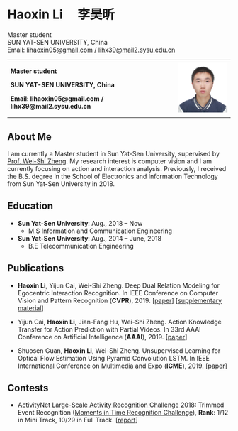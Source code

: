 # Haoxin Li &nbsp;&nbsp;&nbsp; 李昊昕
Master student  
SUN YAT-SEN UNIVERSITY, China  
Email: lihaoxin05@gmail.com / lihx39@mail2.sysu.edu.cn
<table border="0">
  <tr>
    <td width="75%">
      <p><b>Master student</b></p>
      <p><b>SUN YAT-SEN UNIVERSITY, China</b></p>
      <p><b>Email: lihaoxin05@gmail.com / lihx39@mail2.sysu.edu.cn</b></p>
    </td>
    <td width="25%">
      <img src="/images/personal.jpg" width="100%"> 
    </td>
  </tr>
</table>

## About Me
I am currently a Master student in Sun Yat-Sen University, supervised by [Prof. Wei-Shi Zheng](http://www.isee-ai.cn/~zhwshi/). My research interest is computer vision and I am currently focusing on action and interaction analysis. Previously, I received the B.S. degree in the School of Electronics and Information Technology from Sun Yat-Sen University in 2018.

## Education
- **Sun Yat-Sen University**: Aug., 2018 – Now  
   - M.S Information and Communication Engineering
- **Sun Yat-Sen University**: Aug., 2014 – June, 2018  
   - B.E Telecommunication Engineering

## Publications
- **Haoxin Li**, Yijun Cai, Wei-Shi Zheng. Deep Dual Relation Modeling for Egocentric Interaction Recognition. In IEEE Conference on Computer Vision and Pattern Recognition (**CVPR**), 2019. [[paper](http://openaccess.thecvf.com/content_CVPR_2019/papers/Li_Deep_Dual_Relation_Modeling_for_Egocentric_Interaction_Recognition_CVPR_2019_paper.pdf)] [[supplementary material](http://openaccess.thecvf.com/content_CVPR_2019/supplemental/Li_Deep_Dual_Relation_CVPR_2019_supplemental.pdf)]

- Yijun Cai, **Haoxin Li**, Jian-Fang Hu, Wei-Shi Zheng. Action Knowledge Transfer for Action Prediction with Partial Videos. In 33rd AAAI Conference on Artificial Intelligence (**AAAI**), 2019. [[paper](https://aaai.org/ojs/index.php/AAAI/article/view/4820/4693)]

- Shuosen Guan, **Haoxin Li**, Wei-Shi Zheng. Unsupervised Learning for Optical Flow Estimation Using Pyramid Convolution LSTM. In IEEE International Conference on Multimedia and Expo (**ICME**), 2019. [[paper](https://arxiv.org/pdf/1907.11628.pdf)]

## Contests
- [ActivityNet Large-Scale Activity Recognition Challenge 2018](http://activity-net.org/challenges/2018/index.html): Trimmed Event Recognition ([Moments in Time Recognition Challenge](http://moments.csail.mit.edu/challenge.html)), **Rank**: 1/12 in Mini Track, 10/29 in Full Track. [[report](http://moments.csail.mit.edu/challenge2018/SYSU_isee.pdf)]
